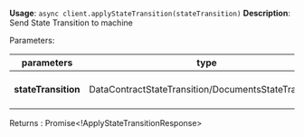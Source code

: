**Usage**: `async client.applyStateTransition(stateTransition)`
**Description**: Send State Transition to machine

Parameters:

| parameters             | type                                                 | required       | Description                                                                                             |
|------------------------|------------------------------------------------------|----------------| ------------------------------------------------------------------------------------------------ |
| **stateTransition**    | DataContractStateTransition/DocumentsStateTransition | yes            | A valid state transition |

Returns : Promise<!ApplyStateTransitionResponse>

